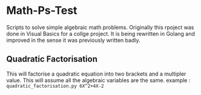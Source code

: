 # Math-Ps-Test
Scripts to solve simple algebraic math problems.
Originally this rpoject was done in Visual Basics for a collge project. It is being rewritten in Golang and improved in the sense it was previously written badly.

## Quadratic Factorisation
This will factorise a quadratic equation into two brackets and a multipler value.
This will assume all the algebraic variables are the same.
example : `quadratic_factorisation.py 6X^2+4X-2`

